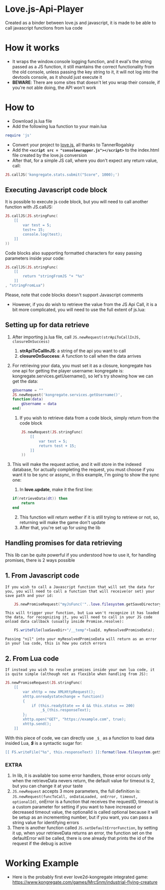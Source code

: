 # Love.js-Api-Player
Created as a binder between love.js and javascript, it is made to be able to call javascript functions from lua code

# How it works
- It wraps the window.console logging function, and it eval's the string passed as a JS function, it still mantains the correct functionality from the old console, unless passing the key string to it, it will not log into the devtools console, as it should just execute it
- **BEWARE**: There are some sites that doesn't let you wrap their console, if you're not able doing, the API won't work

# How to
- Download js.lua file
- Add the following lua function to your main.lua
```lua
require 'js'
```
- Convert your project to [love.js](https://github.com/TannerRogalsky/love.js), all thanks to TannerRogalsky
- Add the **`<script src = "consolewrapper.js"></script>`** to the index.html file created by the love.js conversion
- After that, for a simple JS call, where you don't expect any return value, call:
```lua
JS.callJS('kongregate.stats.submit("Score", 1000);')
```

## Executing Javascript code block
It is possible to execute js code block, but you will need to call another function with JS.callJS:
```lua
JS.callJS(JS.stringFunc(
    [[
        var test = 5;
        test+= 15;
        console.log(test);
    ]]
))
```
Code blocks also supporting formatted characters for easy passing parameters inside your code:
```lua
JS.callJS(JS.stringFunc(
    [[
        return "stringFromJS "+ "%s"
    ]]
, "stringFromLua")
```
Please, note that code blocks doesn't support Javascript comments

- However, if you do wish to retrieve the value from the JS Api Call, it is a bit more complicated, you will need to use the full extent of js.lua:

## Setting up for data retrieve

1. After importing js.lua file, call `JS.newRequest(strApiToCallInJS, closureOnSuccess)`
    1. **strApiToCallInJS**: a string of the api you want to call
    2. **closureOnSuccess**: A function to call when the data arrives
2. For retrieving your data, you must set it as a closure, kongregate has one api for getting the player username: kongregate is: kongregate.services.getUsername(), so let's try showing how we can get the data:
    ```lua
    gUsername = ""
    JS.newRequest('kongregate.services.getUsername()', 
    function(data)
        gUsername = data
    end)
    ```
    1. If you wish to retrieve data from a code block, simply return from the code block
    ```lua
        JS.newRequest(JS.stringFunc(
            [[
                var test = 5;
                return test + 15;
            ]]
        ))
    ```

3. This will make the request active, and it will store in the indexed database, for actually completing the request, you must choose if you want it to be sync or assync, in this example, I'm going to show the sync one:
    1. In **love.update**, make it the first line:
    ```lua
    if(retrieveData(dt)) then
        return
    end
    ```
    2. This function will return wether if it is still trying to retrieve or not, so, returning will make the game don't update
    3. After that, you're set up for using the lib

## Handling promises for data retrieving
This lib can be quite powerful if you understood how to use it, for handling promises, there is 2 ways possible
## 1. From Javascript code
    If you wish to call a Javascript function that will set the data for you, you will need to call a function that will receive(or set) your save path and your id: 
```lua
    JS.newPromiseRequest("myJsFunc('"..love.filesystem.getSaveDirectory().."', '"..myLuaId.."');", onDataLoaded, onError, timeout, myLuaId)
```
    This will trigger your function, but Lua won't recognize it has loaded the data, for recognizing it, you will need to call in your JS code onload data callback (usually inside Promise.resolve):
```js
    FS.writeFile(luaSaveDir+"/__temp"+luaId, myResolvedPromiseData);
```
    Passing "nil" into your myResolvedPromiseData will return as an error in your lua code, this is how you catch errors
## 2. From Lua code
    If instead you wish to resolve promises inside your own lua code, it is quite simple (although not as flexible when handling from JS):
```lua
JS.newPromiseRequest(JS.stringFunc(
    [[
        var xhttp = new XMLHttpRequest();
        xhttp.onreadystatechange = function()
        {    
            if (this.readyState == 4 && this.status == 200)
                _$_(this.responseText);
        };
        xhttp.open("GET", "https://example.com", true);
        xhttp.send();
    ]]
```
With this piece of code, we can directly use `_$_` as a function to load data insided Lua, **_$_** is a syntactic sugar for:
```lua
[[ FS.writeFile("%s", this.responseText) ]]:format(love.filesystem.getSaveDirectory().."/__temp"..promiseRequestId)
```

### EXTRA
1. In lib, it is available too some error handlers, those error occurs only when the retrieveData nevers return, the default value for timeout is 2, but you can change it at your taste
2. `JS.newRequest` accepts 3 more parameters, the full definition is: `JS.newRequest(funcToCall, onDataLoaded, onError, timeout, optionalId)`, onError is a function that receives the requestID, timeout is a custom parameter for setting if you want to have increased or decreased timeout value, the optionalId is called optional because it will be setup as an incrementing number, but if you want, you can pass a string value for identifying errors
3. There is another function called `JS.setDefaultErrorFunction`, by setting it up, when your retrieveData returns an error, the function set on the defaultError will be called, there is one already that prints the id of the request if the debug is active


# Working Example
- Here is the probably first ever love2d-kongregate integrated game: https://www.kongregate.com/games/MrcSnm/industrial-flying-creature
